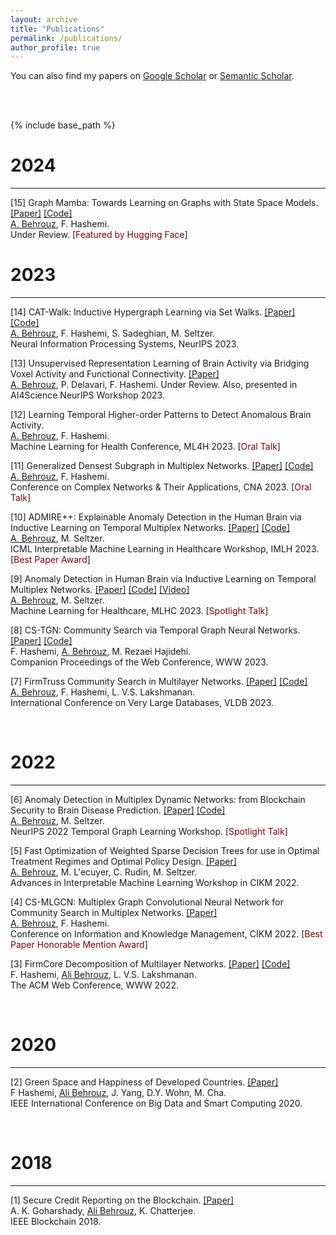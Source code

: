 ```yaml
---
layout: archive
title: "Publications"
permalink: /publications/
author_profile: true
---
```


You can also find my papers on <a href="https://scholar.google.com/citations?user=UbwVuqIAAAAJ&hl=en">Google Scholar</a> or <a href="https://www.semanticscholar.org/author/Ali-Behrouz/46211294">Semantic Scholar</a>.

<br>
<br>

{% include base_path %}

# 2024
---  
[15] Graph Mamba: Towards Learning on Graphs with State Space Models. [[Paper]](https://arxiv.org/pdf/2402.08678.pdf) [[Code]](https://github.com/GraphMamba/GMN)   
<u>A. Behrouz</u>, F. Hashemi.  
Under Review. [<span style="color:#800000;">Featured by Hugging Face</span>]


# 2023
---

[14] CAT-Walk: Inductive Hypergraph Learning via Set Walks. [[Paper]](https://arxiv.org/pdf/2306.11147.pdf) [[Code]](https://github.com/ubc-systopia/CATWalk)   
<u>A. Behrouz</u>, F. Hashemi, S. Sadeghian, M. Seltzer.  
Neural Information Processing Systems, NeurIPS 2023. 

[13] Unsupervised Representation Learning of Brain Activity via Bridging Voxel Activity and
Functional Connectivity. [[Paper]](https://openreview.net/pdf?id=HSvg7qFFd2)  
<u>A. Behrouz</u>, P. Delavari, F. Hashemi.
Under Review. Also, presented in AI4Science NeurIPS Workshop 2023. 

[12] Learning Temporal Higher-order Patterns to Detect Anomalous Brain Activity.  
<u>A. Behrouz</u>, F. Hashemi.  
Machine Learning for Health Conference, ML4H 2023. [<span style="color:#800000;">Oral Talk</span>]  

[11] Generalized Densest Subgraph in Multiplex Networks. [[Paper]]() [[Code]](https://github.com/joint-em/FirmCore)   
<u>A. Behrouz</u>, F. Hashemi.  
Conference on Complex Networks & Their Applications, CNA 2023. [<span style="color:#800000;">Oral Talk</span>]

[10] ADMIRE++: Explainable Anomaly Detection in the Human Brain via Inductive Learning on Temporal Multiplex Networks. [[Paper]](https://openreview.net/pdf?id=t4H8acYudJ) [[Code]](https://github.com/ubc-systopia/ADMIRE)    
<u>A. Behrouz</u>, M. Seltzer.  
ICML Interpretable Machine Learning in Healthcare Workshop, IMLH 2023.  [<span style="color:#800000;">Best Paper Award</span>]

[9] Anomaly Detection in Human Brain via Inductive Learning on Temporal Multiplex Networks. [[Paper]](https://static1.squarespace.com/static/59d5ac1780bd5ef9c396eda6/t/64d1ad83c1f19449af10a8a9/1691463046694/ID160_Research+Paper_2023.pdf) [[Code]](https://github.com/ubc-systopia/ADMIRE)  [[Video]](https://www.youtube.com/watch?v=qhGEwBJiTgM)    
<u>A. Behrouz</u>, M. Seltzer.  
Machine Learning for Healthcare, MLHC 2023.  [<span style="color:#800000;">Spotlight Talk</span>]

[8] CS-TGN: Community Search via Temporal Graph Neural Networks. [[Paper]]() [[Code]]()  
F. Hashemi, <u>A. Behrouz</u>, M. Rezaei Hajidehi.  
Companion Proceedings of the Web Conference, WWW 2023.   

[7] FirmTruss Community Search in Multilayer Networks. [[Paper]](https://arxiv.org/pdf/2205.00742.pdf) [[Code]](https://github.com/joint-em/FTCS)  
<u>A. Behrouz</u>, F. Hashemi, L. V.S. Lakshmanan.  
International Conference on Very Large Databases, VLDB 2023.  

<br>

# 2022
---

[6] Anomaly Detection in Multiplex Dynamic Networks: from Blockchain Security to Brain Disease Prediction. [[Paper]](https://openreview.net/pdf?id=UDGZDfwmay) [[Code]](https://github.com/ubc-systopia/ANOMULY)    
<u>A. Behrouz</u>, M. Seltzer.  
NeurIPS 2022 Temporal Graph Learning Workshop.  [<span style="color:#800000;">Spotlight Talk</span>]

[5] Fast Optimization of Weighted Sparse Decision Trees for use in Optimal Treatment Regimes and Optimal Policy Design.  [[Paper]](https://arxiv.org/pdf/2210.06825.pdf)  
<u>A. Behrouz</u>, M. L\'ecuyer, C. Rudin, M. Seltzer.  
Advances in Interpretable Machine Learning Workshop in CIKM 2022.  

[4] CS-MLGCN: Multiplex Graph Convolutional Neural Network for Community Search in Multiplex Networks. [[Paper]](https://arxiv.org/pdf/2210.08811.pdf)  
<u>A. Behrouz</u>, F. Hashemi.  
Conference on Information and Knowledge Management, CIKM 2022.  [<span style="color:#800000;">Best Paper Honorable Mention Award</span>]


[3] FirmCore Decomposition of Multilayer Networks. [[Paper]](https://arxiv.org/pdf/2208.11200.pdf) [[Code]](https://github.com/joint-em/FirmCore)  
F. Hashemi, <u>Ali Behrouz</u>, L. V.S. Lakshmanan.  
The ACM Web Conference, WWW 2022.  

<br>


# 2020
---

[2] Green Space and Happiness of Developed Countries. [[Paper]](https://www.researchgate.net/profile/Donghee-Wohn/publication/340812176_Green_Space_and_Happiness_of_Developed_Countries/links/5ef9754945851550507b0766/Green-Space-and-Happiness-of-Developed-Countries.pdf)  
F Hashemi, <u>Ali Behrouz</u>, J. Yang, D.Y. Wohn, M. Cha.  
IEEE International Conference on Big Data and Smart Computing 2020. 

<br>

# 2018
---

[1] Secure Credit Reporting on the Blockchain. [[Paper]](https://arxiv.org/pdf/1805.09104.pdf)  
A. K. Goharshady, <u>Ali Behrouz</u>, K. Chatterjee.  
IEEE Blockchain 2018.
